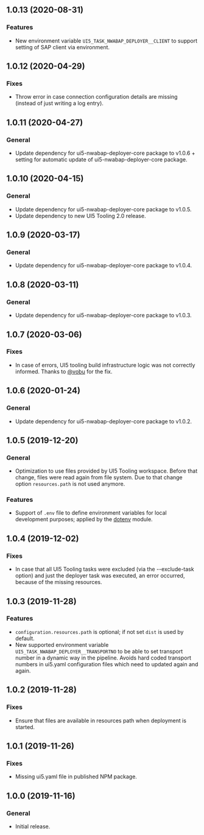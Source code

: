 ## 1.0.13 (2020-08-31)

### Features
- New environment variable `UI5_TASK_NWABAP_DEPLOYER__CLIENT` to support setting of SAP client via environment.

## 1.0.12 (2020-04-29)

### Fixes
- Throw error in case connection configuration details are missing (instead of just writing a log entry).

## 1.0.11 (2020-04-27)

### General
- Update dependency for ui5-nwabap-deployer-core package to v1.0.6 + setting for automatic update of ui5-nwabap-deployer-core package.

## 1.0.10 (2020-04-15)

### General
- Update dependency for ui5-nwabap-deployer-core package to v1.0.5.
- Update dependency to new UI5 Tooling 2.0 release.

## 1.0.9 (2020-03-17)

### General
- Update dependency for ui5-nwabap-deployer-core package to v1.0.4.

## 1.0.8 (2020-03-11)

### General
- Update dependency for ui5-nwabap-deployer-core package to v1.0.3.

## 1.0.7 (2020-03-06)

### Fixes
- In case of errors, UI5 tooling build infrastructure logic was not correctly informed. Thanks to [@vobu](https://twitter.com/vobu) for the fix.

## 1.0.6 (2020-01-24)

### General
- Update dependency for ui5-nwabap-deployer-core package to v1.0.2.

## 1.0.5 (2019-12-20)

### General
- Optimization to use files provided by UI5 Tooling workspace. Before that change, files were read again from file system. Due to that change option `resources.path` is not used anymore.

### Features
- Support of `.env` file to define environment variables for local development purposes; applied by the [dotenv](https://www.npmjs.com/package/dotenv) module. 

## 1.0.4 (2019-12-02)

### Fixes
- In case that all UI5 Tooling tasks were excluded (via the --exclude-task option) and just the deployer task was executed, an error occurred, because of the missing resources.

## 1.0.3 (2019-11-28)

### Features
- `configuration.resources.path` is optional; if not set `dist` is used by default.
- New supported environment variable `UI5_TASK_NWABAP_DEPLOYER__TRANSPORTNO` to be able to set transport number in a dynamic way in the pipeline. Avoids hard coded transport numbers in ui5.yaml configuration files which need to updated again and again.

## 1.0.2 (2019-11-28)

### Fixes
- Ensure that files are available in resources path when deployment is started.

## 1.0.1 (2019-11-26)

### Fixes
- Missing ui5.yaml file in published NPM package. 

## 1.0.0 (2019-11-16)

### General
- Initial release.
